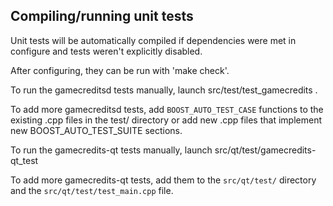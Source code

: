 Compiling/running unit tests
------------------------------------

Unit tests will be automatically compiled if dependencies were met in configure
and tests weren't explicitly disabled.

After configuring, they can be run with 'make check'.

To run the gamecreditsd tests manually, launch src/test/test_gamecredits .

To add more gamecreditsd tests, add `BOOST_AUTO_TEST_CASE` functions to the existing
.cpp files in the test/ directory or add new .cpp files that
implement new BOOST_AUTO_TEST_SUITE sections.

To run the gamecredits-qt tests manually, launch src/qt/test/gamecredits-qt_test

To add more gamecredits-qt tests, add them to the `src/qt/test/` directory and
the `src/qt/test/test_main.cpp` file.
